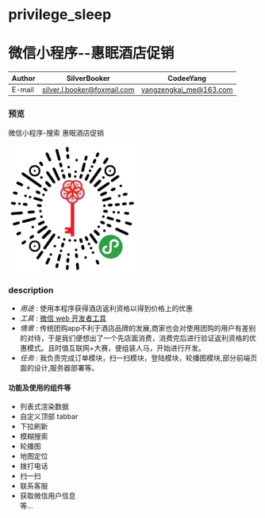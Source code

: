# privilege_sleep

微信小程序--惠眠酒店促销
====

|Author|SilverBooker|CodeeYang|
|---|---|---
|E-mail|silver.l.booker@foxmail.com|yangzengkai_me@163.com

### 预览
 微信小程序-搜索 惠眠酒店促销
 
 ![](images/weilogo.png)
 
### description
- _用途_ : 使用本程序获得酒店返利资格以得到价格上的优惠
- _工具_ : [微信 web 开发者工具](https://mp.weixin.qq.com/debug/wxadoc/dev/devtools/download.html?t=1477579747265)
- _情景_ : 传统团购app不利于酒店品牌的发展,商家也会对使用团购的用户有差别的对待，于是我们便想出了一个先店面消费，消费完后进行验证返利资格的优惠模式。且时值互联网+大赛，便组装人马，开始进行开发。
- _任务_ : 我负责完成订单模块，扫一扫模块，登陆模块，轮播图模块,部分前端页面的设计,服务器部署等。

#### 功能及使用的组件等
* 列表式渲染数据
* 自定义顶部 tabbar
* 下拉刷新
* 模糊搜索
* 轮播图
* 地图定位
* 拨打电话
* 扫一扫
* 联系客服
* 获取微信用户信息
<br/>等...

